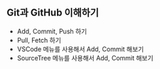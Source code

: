 ## Git과 GitHub 이해하기
* Add, Commit, Push 하기
* Pull, Fetch 하기
* VSCode 메뉴를 사용해서 Add, Commit 해보기
* SourceTree 메뉴를 사용해서 Add, Commit 해보기